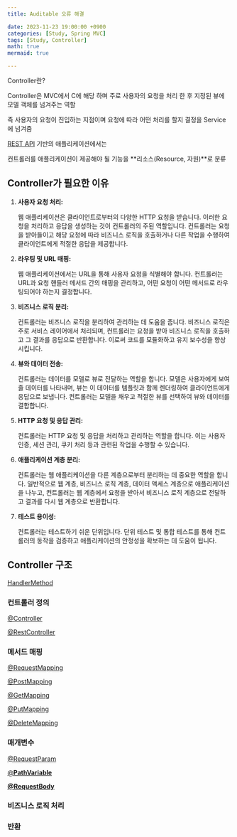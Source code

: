 ```yaml
---
title: Auditable 오류 해결

date: 2023-11-23 19:00:00 +0900
categories: [Study, Spring MVC]
tags: [Study, Controller]
math: true
mermaid: true

---
```


Controller란?


Controller은 MVC에서 C에 해당 하며 주로 사용자의 요청을 처리 한 후 지정된 뷰에 모델 객체를 넘겨주는 역할

즉 사용자의 요청이 진입하는 지점이며 요청에 따라 어떤 처리를 할지 결정을 Service에 넘겨줌

[REST API](https://www.notion.so/RestAPI-233260dba97242e6a9d35dc72aeeb35a?pvs=21) 기반의 애플리케이션에서는 

컨트롤러를  애플리케이션이 제공해야 될 기능을 **리소스(Resource, 자원)**로 분류

## Controller가 필요한 이유

1. **사용자 요청 처리:** 
    
    웹 애플리케이션은 클라이언트로부터의 다양한 HTTP 요청을 받습니다. 이러한 요청을 처리하고 응답을 생성하는 것이 컨트롤러의 주된 역할입니다. 컨트롤러는 요청을 받아들이고 해당 요청에 따라 비즈니스 로직을 호출하거나 다른 작업을 수행하여 클라이언트에게 적절한 응답을 제공합니다.
    
2. **라우팅 및 URL 매핑:** 
    
    웹 애플리케이션에서는 URL을 통해 사용자 요청을 식별해야 합니다. 컨트롤러는 URL과 요청 핸들러 메서드 간의 매핑을 관리하고, 어떤 요청이 어떤 메서드로 라우팅되어야 하는지 결정합니다.
    
3. **비즈니스 로직 분리:** 
    
    컨트롤러는 비즈니스 로직을 분리하여 관리하는 데 도움을 줍니다. 비즈니스 로직은 주로 서비스 레이어에서 처리되며, 컨트롤러는 요청을 받아 비즈니스 로직을 호출하고 그 결과를 응답으로 반환합니다. 이로써 코드를 모듈화하고 유지 보수성을 향상시킵니다.
    
4. **뷰와 데이터 전송:** 
    
    컨트롤러는 데이터를 모델로 뷰로 전달하는 역할을 합니다. 모델은 사용자에게 보여줄 데이터를 나타내며, 뷰는 이 데이터를 템플릿과 함께 렌더링하여 클라이언트에게 응답으로 보냅니다. 컨트롤러는 모델을 채우고 적절한 뷰를 선택하여 뷰와 데이터를 결합합니다.
    
5. **HTTP 요청 및 응답 관리:** 
    
    컨트롤러는 HTTP 요청 및 응답을 처리하고 관리하는 역할을 합니다. 이는 사용자 인증, 세션 관리, 쿠키 처리 등과 관련된 작업을 수행할 수 있습니다.
    
6. **애플리케이션 계층 분리:**
    
     컨트롤러는 웹 애플리케이션을 다른 계층으로부터 분리하는 데 중요한 역할을 합니다. 일반적으로 웹 계층, 비즈니스 로직 계층, 데이터 액세스 계층으로 애플리케이션을 나누고, 컨트롤러는 웹 계층에서 요청을 받아서 비즈니스 로직 계층으로 전달하고 결과를 다시 웹 계층으로 반환합니다.
    
7. **테스트 용이성:** 
    
    컨트롤러는 테스트하기 쉬운 단위입니다. 단위 테스트 및 통합 테스트를 통해 컨트롤러의 동작을 검증하고 애플리케이션의 안정성을 확보하는 데 도움이 됩니다.


## ****Controller 구조****

[HandlerMethod](https://www.notion.so/HandlerMethod-27d804bf7ecc4cb0bee73846ce835014?pvs=21)

### **컨트롤러 정의**

[@Controller](https://www.notion.so/Controller-3565cb2d097a429c8f787fbe0a7b37af?pvs=21)

[@RestController](https://www.notion.so/RestController-c5d579aa7c7a49b3aad5252957848897?pvs=21)

### **메서드 매핑**

[@RequestMapping](https://www.notion.so/RequestMapping-d7b845a51e0344f880bc36a08e1b6b04?pvs=21)

[@PostMapping](https://www.notion.so/PostMapping-d4bf9b9977f147359cb7aee59ace85a4?pvs=21)

[@GetMapping](https://www.notion.so/GetMapping-336a2eaa067f404c8014734bf499a86e?pvs=21)

[@PutMapping](https://www.notion.so/PutMapping-1ca0390740374c87bba41a4ccfe037a9?pvs=21)

[@DeleteMapping](https://www.notion.so/DeleteMapping-d32420e4e05f4eb7ae84091708efd315?pvs=21)

### **매개변수**

[@RequestParam](https://www.notion.so/RequestParam-370ef7285ca742318843939083f4bd8d?pvs=21)

[@**PathVariable**](https://www.notion.so/PathVariable-86e5cfc437d5401993f8db03f37998f7?pvs=21)

[**@RequestBody**](https://www.notion.so/RequestBody-938c2ed1e94646d5862206c9dc94ef2e?pvs=21)

### **비즈니스 로직 처리**

### 반환

